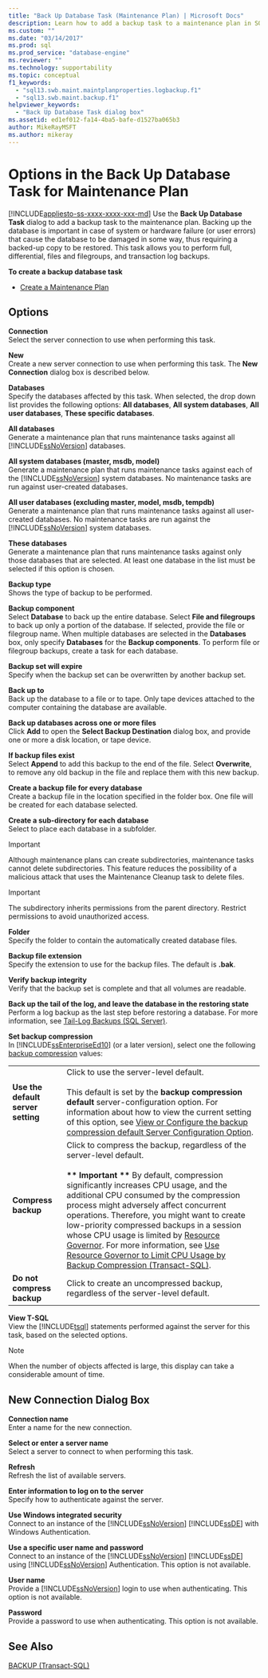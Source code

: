 ```yaml
---
title: "Back Up Database Task (Maintenance Plan) | Microsoft Docs"
description: Learn how to add a backup task to a maintenance plan in SQL Server by using the Back Up Database Task.
ms.custom: ""
ms.date: "03/14/2017"
ms.prod: sql
ms.prod_service: "database-engine"
ms.reviewer: ""
ms.technology: supportability
ms.topic: conceptual
f1_keywords: 
  - "sql13.swb.maint.maintplanproperties.logbackup.f1"
  - "sql13.swb.maint.backup.f1"
helpviewer_keywords: 
  - "Back Up Database Task dialog box"
ms.assetid: ed1ef012-fa14-4ba5-bafe-d1527ba065b3
author: MikeRayMSFT
ms.author: mikeray
---
```

# Options in the Back Up Database Task for Maintenance Plan
[!INCLUDE[appliesto-ss-xxxx-xxxx-xxx-md](../../includes/appliesto-ss-xxxx-xxxx-xxx-md.md)]
  Use the **Back Up Database Task** dialog to add a backup task to the maintenance plan. Backing up the database is important in case of system or hardware failure (or user errors) that cause the database to be damaged in some way, thus requiring a backed-up copy to be restored. This task allows you to perform full, differential, files and filegroups, and transaction log backups.  
  
 **To create a backup database task**  
  
-   [Create a Maintenance Plan](../../relational-databases/maintenance-plans/create-a-maintenance-plan.md)  
  
## Options  
 **Connection**  
 Select the server connection to use when performing this task.  
  
 **New**  
 Create a new server connection to use when performing this task. The **New Connection** dialog box is described below.  
  
 **Databases**  
 Specify the databases affected by this task. When selected, the drop down list provides the following options: **All databases**, **All system databases**, **All user databases**, **These specific databases**.  
  
 **All databases**  
 Generate a maintenance plan that runs maintenance tasks against all [!INCLUDE[ssNoVersion](../../includes/ssnoversion-md.md)] databases.  
  
 **All system databases (master, msdb, model)**  
 Generate a maintenance plan that runs maintenance tasks against each of the [!INCLUDE[ssNoVersion](../../includes/ssnoversion-md.md)] system databases. No maintenance tasks are run against user-created databases.  
  
 **All user databases (excluding master, model, msdb, tempdb)**  
 Generate a maintenance plan that runs maintenance tasks against all user-created databases. No maintenance tasks are run against the [!INCLUDE[ssNoVersion](../../includes/ssnoversion-md.md)] system databases.  
  
 **These databases**  
 Generate a maintenance plan that runs maintenance tasks against only those databases that are selected. At least one database in the list must be selected if this option is chosen.  
  
 **Backup type**  
 Shows the type of backup to be performed.  
  
 **Backup component**  
 Select **Database** to back up the entire database. Select **File and filegroups** to back up only a portion of the database. If selected, provide the file or filegroup name. When multiple databases are selected in the **Databases** box, only specify **Databases** for the **Backup components**. To perform file or filegroup backups, create a task for each database.  
  
 **Backup set will expire**  
 Specify when the backup set can be overwritten by another backup set.  
  
 **Back up to**  
 Back up the database to a file or to tape. Only tape devices attached to the computer containing the database are available.  
  
 **Back up databases across one or more files**  
 Click **Add** to open the **Select Backup Destination** dialog box, and provide one or more a disk location, or tape device.  
  
 **If backup files exist**  
 Select **Append** to add this backup to the end of the file. Select **Overwrite**, to remove any old backup in the file and replace them with this new backup.  
  
 **Create a backup file for every database**  
 Create a backup file in the location specified in the folder box. One file will be created for each database selected.  
  
 **Create a sub-directory for each database**  
 Select to place each database in a subfolder.  
  
> [!IMPORTANT]  
>  Although maintenance plans can create subdirectories, maintenance tasks cannot delete subdirectories. This feature reduces the possibility of a malicious attack that uses the Maintenance Cleanup task to delete files.  
  
> [!IMPORTANT]  
>  The subdirectory inherits permissions from the parent directory. Restrict permissions to avoid unauthorized access.  
  
 **Folder**  
 Specify the folder to contain the automatically created database files.  
  
 **Backup file extension**  
 Specify the extension to use for the backup files. The default is **.bak**.  
  
 **Verify backup integrity**  
 Verify that the backup set is complete and that all volumes are readable.  
  
 **Back up the tail of the log, and leave the database in the restoring state**  
 Perform a log backup as the last step before restoring a database. For more information, see [Tail-Log Backups &#40;SQL Server&#41;](../../relational-databases/backup-restore/tail-log-backups-sql-server.md).  
  
 **Set backup compression**  
 In [!INCLUDE[ssEnterpriseEd10](../../includes/ssenterpriseed10-md.md)] (or a later version), select one the following [backup compression](../../relational-databases/backup-restore/backup-compression-sql-server.md) values:  
  
|||  
|-|-|  
|**Use the default server setting**|Click to use the server-level default.<br /><br /> This default is set by the **backup compression default** server-configuration option. For information about how to view the current setting of this option,  see [View or Configure the backup compression default Server Configuration Option](../../database-engine/configure-windows/view-or-configure-the-backup-compression-default-server-configuration-option.md).|  
|**Compress backup**|Click to compress the backup, regardless of the server-level default.<br /><br /> **\*\* Important \*\*** By default, compression significantly increases CPU usage, and the additional CPU consumed by the compression process might adversely affect concurrent operations. Therefore, you might want to create low-priority compressed backups in a session whose CPU usage is limited by [Resource Governor](../../relational-databases/resource-governor/resource-governor.md). For more information, see [Use Resource Governor to Limit CPU Usage by Backup Compression &#40;Transact-SQL&#41;](../../relational-databases/backup-restore/use-resource-governor-to-limit-cpu-usage-by-backup-compression-transact-sql.md).|  
|**Do not compress backup**|Click to create an uncompressed backup, regardless of the server-level default.|  
  
 **View T-SQL**  
 View the [!INCLUDE[tsql](../../includes/tsql-md.md)] statements performed against the server for this task, based on the selected options.  
  
> [!NOTE]  
>  When the number of objects affected is large, this display can take a considerable amount of time.  
  
## New Connection Dialog Box  
 **Connection name**  
 Enter a name for the new connection.  
  
 **Select or enter a server name**  
 Select a server to connect to when performing this task.  
  
 **Refresh**  
 Refresh the list of available servers.  
  
 **Enter information to log on to the server**  
 Specify how to authenticate against the server.  
  
 **Use Windows integrated security**  
 Connect to an instance of the [!INCLUDE[ssNoVersion](../../includes/ssnoversion-md.md)] [!INCLUDE[ssDE](../../includes/ssde-md.md)] with Windows Authentication.  
  
 **Use a specific user name and password**  
 Connect to an instance of the [!INCLUDE[ssNoVersion](../../includes/ssnoversion-md.md)] [!INCLUDE[ssDE](../../includes/ssde-md.md)] using [!INCLUDE[ssNoVersion](../../includes/ssnoversion-md.md)] Authentication. This option is not available.  
  
 **User name**  
 Provide a [!INCLUDE[ssNoVersion](../../includes/ssnoversion-md.md)] login to use when authenticating. This option is not available.  
  
 **Password**  
 Provide a password to use when authenticating. This option is not available.  
  
## See Also  
 [BACKUP &#40;Transact-SQL&#41;](../../t-sql/statements/backup-transact-sql.md)  
  
  
